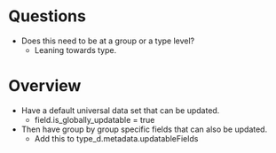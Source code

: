 
# Questions
- Does this need to be at a group or a type level?
    - Leaning towards type.

# Overview
- Have a default universal data set that can be updated.
    - field.is_globally_updatable = true
- Then have group by group specific fields that can also be updated.
    - Add this to type_d.metadata.updatableFields

